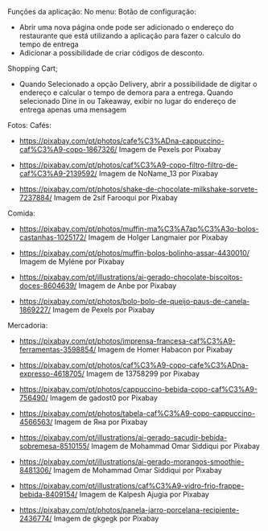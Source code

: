 Funções da aplicação:
No menu:
Botão de configuração:
- Abrir uma nova página onde pode ser adicionado o endereço do restaurante que está utilizando a aplicação para fazer o calculo do tempo de entrega
- Adicionar a possibilidade de criar códigos de desconto.

Shopping Cart;
- Quando Selecionado a opção Delivery, abrir a possibilidade de digitar o endereço e calcular o tempo de demora para a entrega. Quando selecionado Dine in ou Takeaway, exibir no lugar do endereço de entrega apenas uma mensagem 


Fotos:
Cafés:
- https://pixabay.com/pt/photos/cafe%C3%ADna-cappuccino-caf%C3%A9-copo-1867326/
Imagem de Pexels por Pixabay

- https://pixabay.com/pt/photos/caf%C3%A9-copo-filtro-filtro-de-caf%C3%A9-2139592/
Imagem de NoName_13 por Pixabay

- https://pixabay.com/pt/photos/shake-de-chocolate-milkshake-sorvete-7237884/
Imagem de 2sif Farooqui por Pixabay

Comida:

- https://pixabay.com/pt/photos/muffin-ma%C3%A7ap%C3%A3o-bolos-castanhas-1025172/
Imagem de Holger Langmaier por Pixabay

- https://pixabay.com/pt/photos/muffin-bolos-bolinho-assar-4430010/
Imagem de Myléne por Pixabay

- https://pixabay.com/pt/illustrations/ai-gerado-chocolate-biscoitos-doces-8604639/
Imagem de Anbe por Pixabay

- https://pixabay.com/pt/photos/bolo-bolo-de-queijo-paus-de-canela-1869227/
Imagem de Pexels por Pixabay

Mercadoria:
- https://pixabay.com/pt/photos/imprensa-francesa-caf%C3%A9-ferramentas-3598854/
Imagem de Homer Habacon por Pixabay

- https://pixabay.com/pt/photos/caf%C3%A9-copo-cafe%C3%ADna-expresso-4618705/
Imagem de 13758299 por Pixabay

- https://pixabay.com/pt/photos/cappuccino-bebida-copo-caf%C3%A9-756490/
Imagem de gadost0 por Pixabay

- https://pixabay.com/pt/photos/tabela-caf%C3%A9-copo-cappuccino-4566563/
Imagem de Яна por Pixabay

- https://pixabay.com/pt/illustrations/ai-gerado-sacudir-bebida-sobremesa-8510155/
Imagem de Mohammad Omar Siddiqui por Pixabay

- https://pixabay.com/pt/illustrations/ai-gerado-morangos-smoothie-8481306/
Imagem de Mohammad Omar Siddiqui por Pixabay

- https://pixabay.com/pt/illustrations/caf%C3%A9-vidro-frio-frappe-bebida-8409154/
Imagem de Kalpesh Ajugia por Pixabay

- https://pixabay.com/pt/photos/panela-jarro-porcelana-recipiente-2436774/
Imagem de gkgegk por Pixabay